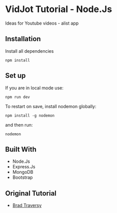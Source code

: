 # VidJot Tutorial - Node.Js

Ideas for Youtube videos - alist app

## Installation

Install all dependencies

```
npm install
```

## Set up
If you are in local mode use:

```
npm run dev
```

To restart on save, install nodemon globally:
```
npm install -g nodemon
```
and then run:
```
nodemon
```


## Built With

* Node.Js
* Express.Js
* MongoDB
* Bootstrap

## Original Tutorial

* [Brad Traversy](https://www.udemy.com/nodejs-express-mongodb-dev-to-deployment/)